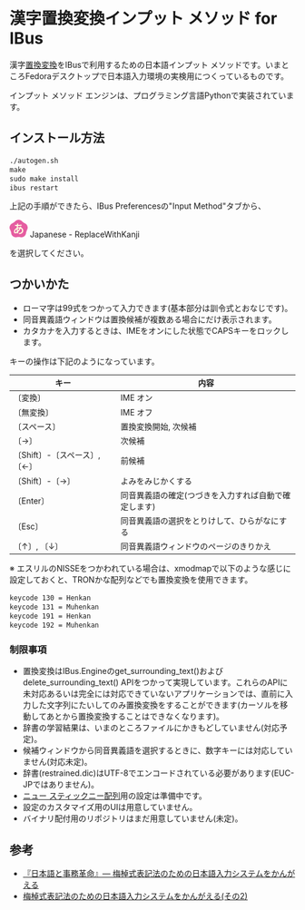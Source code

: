 # 漢字置換変換インプット メソッド for IBus

漢字[置換変換](https://github.com/esrille/replace-with-kanji-by-tutcode)をIBusで利用するための日本語インプット メソッドです。いまところFedoraデスクトップで日本語入力環境の実検用につくっているものです。

インプット メソッド エンジンは、プログラミング言語Pythonで実装されています。

## インストール方法

    ./autogen.sh
    make
    sudo make install
    ibus restart

上記の手順ができたら、IBus Preferencesの"Input Method"タブから、

![アイコン](icons/ibus-replace-with-kanji.png) Japanese - ReplaceWithKanji

を選択してください。

## つかいかた

* ローマ字は99式をつかって入力できます(基本部分は訓令式とおなじです)。
* 同音異義語ウィンドウは置換候補が複数ある場合にだけ表示されます。
* カタカナを入力するときは、IMEをオンにした状態でCAPSキーをロックします。

キーの操作は下記のようになっています。

キー | 内容
------------ | -------------
〔変換〕 | IME オン
〔無変換〕 | IME オフ
〔スペース〕 | 置換変換開始, 次候補
〔→〕 | 次候補
〔Shift〕-〔スペース〕, 〔←〕 | 前候補
〔Shift〕-〔→〕 | よみをみじかくする
〔Enter〕 | 同音異義語の確定(つづきを入力すれば自動で確定します)
〔Esc〕 | 同音異義語の選択をとりけして、ひらがなにする
〔↑〕, 〔↓〕 | 同音異義語ウィンドウのページのきりかえ

※ エスリルのNISSEをつかわれている場合は、xmodmapで以下のような感じに設定しておくと、TRONかな配列などでも置換変換を使用できます。

    keycode 130 = Henkan
    keycode 131 = Muhenkan
    keycode 191 = Henkan
    keycode 192 = Muhenkan

### 制限事項

* 置換変換はIBus.Engineのget_surrounding_text()およびdelete_surrounding_text() APIをつかって実現しています。これらのAPIに未対応あるいは完全には対応できていないアプリケーションでは、直前に入力した文字列にたいしてのみ置換変換をすることができます(カーソルを移動してあとから置換変換することはできなくなります)。
* 辞書の学習結果は、いまのところファイルにかきもどしていません(対応予定)。
* 候補ウィンドウから同音異義語を選択するときに、数字キーには対応していません(対応未定)。
* 辞書(restrained.dic)はUTF-8でエンコードされている必要があります(EUC-JPではありません)。
* [ニュー スティックニー配列](https://github.com/esrille/new-stickney)用の設定は準備中です。
* 設定のカスタマイズ用のUIは用意していません。
* バイナリ配付用のリポジトリはまだ用意していません(未定)。

## 参考

* [『日本語と事務革命』— 梅棹式表記法のための日本語入力システムをかんがえる](http://shiki.esrille.com/2017/04/blog-post.html)
* [梅棹式表記法のための日本語入力システムをかんがえる(その2)](http://shiki.esrille.com/2017/04/2.html)
